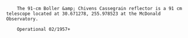 
        The 91-cm Boller &amp; Chivens Cassegrain reflector is a 91 cm telescope located at 30.671278, 255.978523 at the McDonald Observatory.
        
        Operational 02/1957+
        